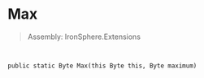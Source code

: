 ﻿

# Max

> Assembly: IronSphere.Extensions



```


public static Byte Max(this Byte this, Byte maximum)
```